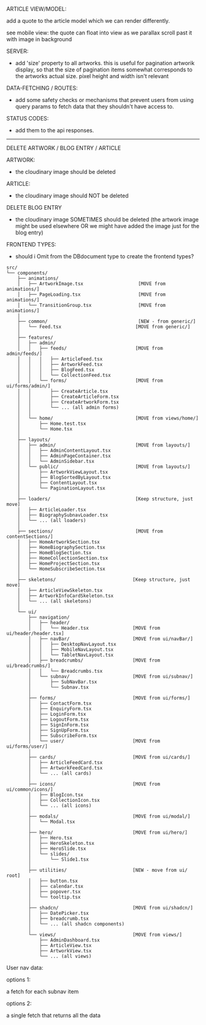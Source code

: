 ARTICLE VIEW/MODEL:

add a quote to the article model which we can render differently.

see mobile view: the quote can float into view as we parallax scroll past it with image in background

SERVER:

- add 'size' property to all artworks. this is useful for pagination artworik display, so that the size of pagination items somewhat corresponds to the artworks actual size. pixel height and width isn't relevant

DATA-FETCHING / ROUTES:

- add some safety checks or mechanisms that prevent users from using query params to fetch data that they shouldn't have access to.

STATUS CODES:

- add them to the api responses.

---

DELETE ARTWORK / BLOG ENTRY / ARTICLE

<!-- * different outcomes required for each -->

ARTWORK:

- the cloudinary image should be deleted

ARTICLE:

- the cloudinary image should NOT be deleted

DELETE BLOG ENTRY

<!-- ! factors to consider ! -->

- the cloudinary image SOMETIMES should be deleted
(the artwork image might be used elsewhere OR we might have added the image just for the blog entry)
<!-- ? solution ? : use objectIds of artwork instead of url. this might require that artwork has a kv pair of isArtwork, to differentiate between assets that feature on app but not in collections/artwork searches -->

FRONTEND TYPES:

- should i Omit from the DBdocument type to create the frontend types?

```
src/
└── components/
    ├── animations/
    │   ├── ArtworkImage.tsx                    [MOVE from animations/]
    │   ├── PageLoading.tsx                     [MOVE from animations/]
    │   └── TransitionGroup.tsx                 [MOVE from animations/]
    │
    ├── common/                                 [NEW - from generic/]
    │   └── Feed.tsx                           [MOVE from generic/]
    │
    ├── features/
    │   ├── admin/
    │   │   ├── feeds/                         [MOVE from admin/feeds/]
    │   │   │   ├── ArticleFeed.tsx
    │   │   │   ├── ArtworkFeed.tsx
    │   │   │   ├── BlogFeed.tsx
    │   │   │   └── CollectionFeed.tsx
    │   │   └── forms/                         [MOVE from ui/forms/admin/]
    │   │       ├── CreateArticle.tsx
    │   │       ├── CreateArticleForm.tsx
    │   │       ├── CreateArtworkForm.tsx
    │   │       └── ... (all admin forms)
    │   │
    │   └── home/                              [MOVE from views/home/]
    │       ├── Home.test.tsx
    │       └── Home.tsx
    │
    ├── layouts/
    │   ├── admin/                             [MOVE from layouts/]
    │   │   ├── AdminContentLayout.tsx
    │   │   ├── AdminPageContainer.tsx
    │   │   └── AdminSidebar.tsx
    │   └── public/                            [MOVE from layouts/]
    │       ├── ArtworkViewLayout.tsx
    │       ├── BlogSortedByLayout.tsx
    │       ├── ContentLayout.tsx
    │       └── PaginationLayout.tsx
    │
    ├── loaders/                               [Keep structure, just move]
    │   ├── ArticleLoader.tsx
    │   ├── BiographySubnavLoader.tsx
    │   └── ... (all loaders)
    │
    ├── sections/                              [MOVE from contentSections/]
    │   ├── HomeArtworkSection.tsx
    │   ├── HomeBiographySection.tsx
    │   ├── HomeBlogSection.tsx
    │   ├── HomeCollectionSection.tsx
    │   ├── HomeProjectSection.tsx
    │   └── HomeSubscribeSection.tsx
    │
    ├── skeletons/                            [Keep structure, just move]
    │   ├── ArticleViewSkeleton.tsx
    │   ├── ArtworkInfoCardSkeleton.tsx
    │   └── ... (all skeletons)
    │
    └── ui/
        ├── navigation/
        │   ├── header/
        │   │   └── Header.tsx                [MOVE from ui/header/header.tsx]
        │   ├── navBar/                       [MOVE from ui/navBar/]
        │   │   ├── DesktopNavLayout.tsx
        │   │   ├── MobileNavLayout.tsx
        │   │   └── TabletNavLayout.tsx
        │   ├── breadcrumbs/                  [MOVE from ui/breadcrumbs/]
        │   │   └── Breadcrumbs.tsx
        │   └── subnav/                       [MOVE from ui/subnav/]
        │       ├── SubNavBar.tsx
        │       └── Subnav.tsx
        │
        ├── forms/                            [MOVE from ui/forms/]
        │   ├── ContactForm.tsx
        │   ├── EnquiryForm.tsx
        │   ├── LoginForm.tsx
        │   ├── LogoutForm.tsx
        │   ├── SignInForm.tsx
        │   ├── SignUpForm.tsx
        │   ├── SubscribeForm.tsx
        │   └── user/                         [MOVE from ui/forms/user/]
        │
        ├── cards/                            [MOVE from ui/cards/]
        │   ├── ArticleFeedCard.tsx
        │   ├── ArtworkFeedCard.tsx
        │   └── ... (all cards)
        │
        ├── icons/                            [MOVE from ui/common/icons/]
        │   ├── BlogIcon.tsx
        │   ├── CollectionIcon.tsx
        │   └── ... (all icons)
        │
        ├── modals/                           [MOVE from ui/modal/]
        │   └── Modal.tsx
        │
        ├── hero/                             [MOVE from ui/hero/]
        │   ├── Hero.tsx
        │   ├── HeroSkeleton.tsx
        │   ├── HeroSlide.tsx
        │   └── slides/
        │       └── Slide1.tsx
        │
        ├── utilities/                        [NEW - move from ui/ root]
        │   ├── button.tsx
        │   ├── calendar.tsx
        │   ├── popover.tsx
        │   └── tooltip.tsx
        │
        ├── shadcn/                           [MOVE from ui/shadcn/]
        │   ├── DatePicker.tsx
        │   ├── breadcrumb.tsx
        │   └── ... (all shadcn components)
        │
        └── views/                            [MOVE from views/]
            ├── AdminDashboard.tsx
            ├── ArticleView.tsx
            ├── ArtworkView.tsx
            └── ... (all views)
```

User nav data:

options 1:

a fetch for each subnav item

options 2:

a single fetch that returns all the data
